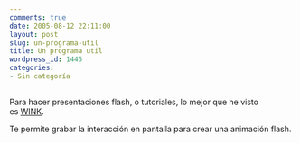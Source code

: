 ```yaml
---
comments: true
date: 2005-08-12 22:11:00
layout: post
slug: un-programa-util
title: Un programa util
wordpress_id: 1445
categories:
- Sin categoría
---
```


Para hacer presentaciones flash, o tutoriales, lo mejor que he visto es [WINK](http://replay.waybackmachine.org/20060211180549/http://www.debugmode.com/wink/).

Te permite grabar la interacción en pantalla para crear una animación flash.
